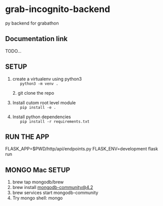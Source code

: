 # grab-incognito-backend

py backend for grabathon

## Documentation link

TODO...

## SETUP

1. create a virtualenv using python3 <ul>
   `python3 -m venv .`
   </ul>

<ul>
2. git clone the repo 
</ul>

3. Install cutom root level module<ul>
   `pip install -e .`
   </ul>

4) Install python dependencies<ul>
   `pip install -r requirements.txt`
   </ul>

## RUN THE APP

FLASK_APP=\$PWD/http/api/endpoints.py FLASK_ENV=development flask run

## MONGO Mac SETUP

1. brew tap mongodb/brew
2. brew install mongodb-community@4.2
3. brew services start mongodb-community
4. Try mongo shell: mongo
